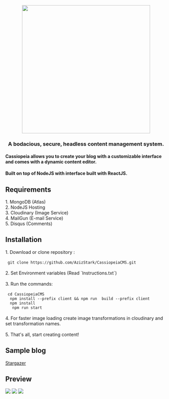 <p align="center"><img width=400 src="https://res.cloudinary.com/azizcloud/image/upload/v1583349609/h30jyec2kg0nyrv3xruc.svg" /></p>

<h3 align="center"> A bodacious, secure, headless content management system. </h3>

<h4> Cassiopeia allows you to create your blog with a customizable interface and comes with a dynamic content editor. </h4>

<h4>Built on top of NodeJS with interface built with ReactJS.</h4>

<h2> Requirements </h2>
<p>
    1. MongoDB (Atlas) <br/>
    2. NodeJS Hosting  <br/>
    3. Cloudinary (Image Service)  <br/>
    4. MailGun (E-mail Service) <br/>
    5. Disqus (Comments) 
</p>

<h2> Installation </h2>
<p>
    1. Download or clone repository :  <br/> <br/>
            <code> git clone https://github.com/AzizStark/CassiopeiaCMS.git </code>  <br/> <br/>
    2. Set Environment variables (Read `Instructions.txt`)   <br/> <br/>
    3. Run the commands: <br/> <br/>
        <code> cd CassiopeiaCMS </code> <br/>
        <code>  npm install --prefix client && npm run  build --prefix client </code> <br/>
        <code>  npm install </code> <br/>
        <code>   npm run start </code> <br/>
        <br/>
     4. For faster image loading create image transformations in cloudinary and set transformation names.
    <br/><br/>
     5. That's all, start creating content! </p>
 
 <h2> Sample blog </h2>
 
   [Stargazer](https://azizstarkblog.herokuapp.com "AzizStark's Blog")
   
 <h2> Preview </h2>

<img src="https://res.cloudinary.com/azizcloud/image/upload/v1591617177/s2yuzojzkrriblergq7i.png" />
<img src="https://res.cloudinary.com/azizcloud/image/upload/v1591617178/myxtqtusnoxfuew7gn7g.png" />
<img src="https://res.cloudinary.com/azizcloud/image/upload/v1591617186/lutefcpbmm1ctzlxn7ds.png" />

